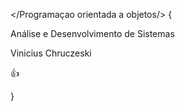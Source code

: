 </Programaçao orientada a objetos/>
{

Análise e Desenvolvimento de Sistemas

  Vinicius Chruczeski

👍

}
